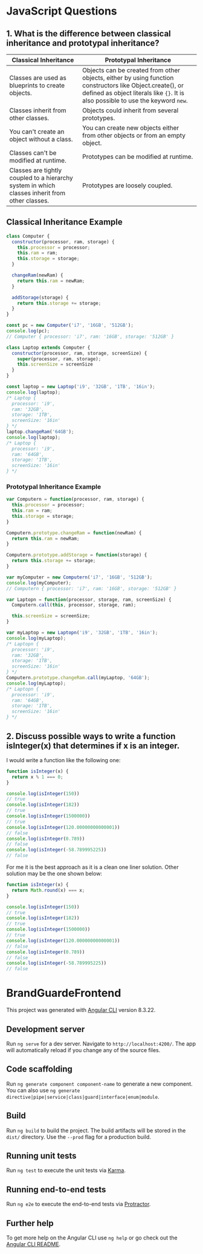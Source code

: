 # JavaScript Questions

## 1. What is the difference between classical inheritance and prototypal inheritance?

| Classical Inheritance | Prototypal Inheritance |
------------------------|------------------------|
| Classes are used as blueprints to create objects. | Objects can be created from other objects, either by using function constructors like Object.create(), or defined as object literals like `{}`. It is also possible to use the keyword `new`. |
| Classes inherit from other classes. | Objects could inherit from several prototypes. |
You can't create an object without a class. | You can create new objects either from other objects or from an empty object. |
Classes can't be modified at runtime. | Prototypes can be modified at runtime. |
Classes are tightly coupled to a hierarchy system in which classes inherit from other classes. | Prototypes are loosely coupled. |

## Classical Inheritance Example

```javascript
class Computer {
  constructor(processor, ram, storage) {
    this.processor = processor;
    this.ram = ram;
    this.storage = storage;
  }

  changeRam(newRam) {
    return this.ram = newRam;
  }

  addStorage(storage) {
    return this.storage += storage;
  }
}

const pc = new Computer('i7', '16GB', '512GB');
console.log(pc);
// Computer { processor: 'i7', ram: '16GB', storage: '512GB' }

class Laptop extends Computer {
  constructor(processor, ram, storage, screenSize) {
    super(processor, ram, storage);
    this.screenSize = screenSize
  }
}

const laptop = new Laptop('i9', '32GB', '1TB', '16in');
console.log(laptop);
/* Laptop {
  processor: 'i9',
  ram: '32GB',
  storage: '1TB',
  screenSize: '16in'
} */
laptop.changeRam('64GB');
console.log(laptop);
/* Laptop {
  processor: 'i9',
  ram: '64GB',
  storage: '1TB',
  screenSize: '16in'
} */
```

### Prototypal Inheritance Example

```javascript
var Computern = function(processor, ram, storage) {
  this.processor = processor;
  this.ram = ram;
  this.storage = storage;
}

Computern.prototype.changeRam = function(newRam) {
  return this.ram = newRam;
}

Computern.prototype.addStorage = function(storage) {
  return this.storage += storage;
}

var myComputer = new Computern('i7', '16GB', '512GB');
console.log(myComputer);
// Computern { processor: 'i7', ram: '16GB', storage: '512GB' }

var Laptopn = function(processor, storage, ram, screenSize) {
  Computern.call(this, processor, storage, ram);

  this.screenSize = screenSize;
}

var myLaptop = new Laptopn('i9', '32GB', '1TB', '16in');
console.log(myLaptop);
/* Laptopn {
  processor: 'i9',
  ram: '32GB',
  storage: '1TB',
  screenSize: '16in'
} */
Computern.prototype.changeRam.call(myLaptop, '64GB');
console.log(myLaptop);
/* Laptopn {
  processor: 'i9',
  ram: '64GB',
  storage: '1TB',
  screenSize: '16in'
} */
```

## 2. Discuss possible ways to write a function isInteger(x) that determines if x is an integer.

I would write a function like the following one:

```javascript
function isInteger(x) {
  return x % 1 === 0;
}

console.log(isInteger(150))
// true
console.log(isInteger(182))
// true
console.log(isInteger(1500000))
// true
console.log(isInteger(120.00000000000001))
// false
console.log(isInteger(0.789))
// false
console.log(isInteger(-58.789995225))
// false
```

For me it is the best approach as it is a clean one liner solution. Other solution may be the one shown below:

```javascript
function isInteger(x) {
  return Math.round(x) === x;
}

console.log(isInteger(150))
// true
console.log(isInteger(182))
// true
console.log(isInteger(1500000))
// true
console.log(isInteger(120.00000000000001))
// false
console.log(isInteger(0.789))
// false
console.log(isInteger(-58.789995225))
// false
```

# BrandGuardeFrontend

This project was generated with [Angular CLI](https://github.com/angular/angular-cli) version 8.3.22.

## Development server

Run `ng serve` for a dev server. Navigate to `http://localhost:4200/`. The app will automatically reload if you change any of the source files.

## Code scaffolding

Run `ng generate component component-name` to generate a new component. You can also use `ng generate directive|pipe|service|class|guard|interface|enum|module`.

## Build

Run `ng build` to build the project. The build artifacts will be stored in the `dist/` directory. Use the `--prod` flag for a production build.

## Running unit tests

Run `ng test` to execute the unit tests via [Karma](https://karma-runner.github.io).

## Running end-to-end tests

Run `ng e2e` to execute the end-to-end tests via [Protractor](http://www.protractortest.org/).

## Further help

To get more help on the Angular CLI use `ng help` or go check out the [Angular CLI README](https://github.com/angular/angular-cli/blob/master/README.md).

